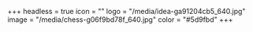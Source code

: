 +++
headless = true
icon = ""
logo = "/media/idea-ga91204cb5_640.jpg"
image = "/media/chess-g06f9bd78f_640.jpg"
color = "#5d9fbd"
+++

